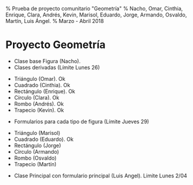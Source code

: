 % Prueba de proyecto comunitario "Geometría"
% Nacho, Omar, Cinthia, Enrique, Clara, Andrés, Kevin, Marisol, Eduardo, Jorge, Armando, Osvaldo, Martín, Luis Ángel.
% Marzo - Abril 2018

# Proyecto Geometría
* Clase base Figura (Nacho).
* Clases derivadas (Límite Lunes 26)
- Triángulo (Omar). Ok
- Cuadrado (Cinthia). Ok
- Rectángulo (Enrique). Ok
- Círculo (Clara). Ok
- Rombo (Andrés). Ok
- Trapecio (Kevin). Ok
* Formularios para cada tipo de figura (Límite Jueves 29)
- Triángulo (Marisol)
- Cuadrado (Eduardo). Ok
- Rectángulo (Jorge)
- Círculo (Armando)
- Rombo (Osvaldo)
- Trapecio (Martín)
* Clase Principal con formulario principal (Luis Angel). Limite Lunes 2/04